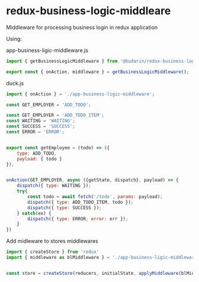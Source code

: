 # redux-business-logic-middleare

Middleware for processing business login in redux application

Using:

app-business-ligic-middleware.js

```js
import { getBusinessLogicMiddleware } from '@budarin/redux-business-logic-middleare';

export const { onAction, middleware } = getBusinessLogicMiddleware();
```

duck.js

```js
import { onAction } = './app-business-ligic-middleware';

const GET_EMPLOYER = 'ADD_TODO';

const GET_EMPLOYER = 'ADD_TODO_ITEM';
const WAITING = 'WAITING';
const SUCCESS = 'SUCCESS';
const ERROR = 'ERROR';


export const getEmployee = (todo) => ({
    type: ADD_TODO,
    payload: { todo }
});


onAction(GET_EMPLOYER, async ({getState, dispatch}, payload) => {
    dispatch({ type: WAITING });
    try{
        const todo = await fetch('/todo', params: payload);
        dispatch({ type: ADD_TODO_ITEM, todo });
        dispatch({ type: SUCCESS });
    } catch(ex) {
        dispatch({ type: ERROR, error: err });
    }
})
```

Add midleware to stores middlewares

```js
import { createStore } from 'redux'
import { middleware as blMiddleware } = './app-business-ligic-middleware';


const store = createStore(reducers, initialState, applyMiddleware(blMiddleware));
```
